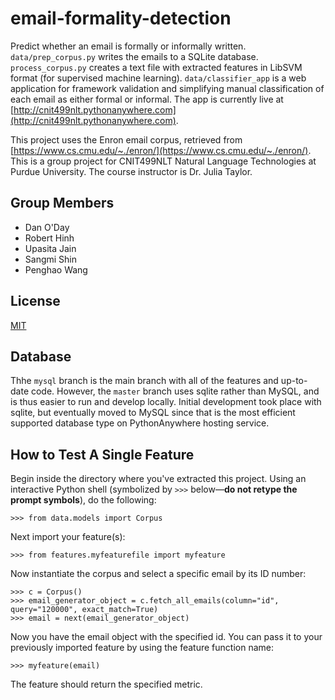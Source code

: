 email-formality-detection
=========================

Predict whether an email is formally or informally written. `data/prep_corpus.py` writes the emails to a SQLite
database. `process_corpus.py` creates a text file with extracted features in LibSVM format (for supervised machine
learning). `data/classifier_app` is a web application for framework validation and simplifying manual classification 
of each email as either formal or informal. The app is currently live at [http://cnit499nlt.pythonanywhere.com](http://cnit499nlt.pythonanywhere.com).

This project uses the Enron email corpus, retrieved 
from [https://www.cs.cmu.edu/~./enron/](https://www.cs.cmu.edu/~./enron/). This is a group project for CNIT499NLT 
Natural Language Technologies at Purdue University. The course instructor is Dr. Julia Taylor. 

Group Members
-------------

 - Dan O'Day
 - Robert Hinh
 - Upasita Jain
 - Sangmi Shin
 - Penghao Wang

License
-------

[MIT](https://github.com/danzek/email-formality-detection/blob/master/LICENSE)

Database
--------

Thhe `mysql` branch is the main branch with all of the features and up-to-date code. However, the `master` branch uses sqlite rather than MySQL, and is thus easier to run and develop locally. Initial development took place with sqlite, but eventually moved to MySQL since that is the most efficient supported database type on PythonAnywhere hosting service.

How to Test A Single Feature
----------------------------

Begin inside the directory where you've extracted this project. Using an interactive Python shell (symbolized by `>>>` below&mdash;**do not retype the prompt symbols**), do the following:

    >>> from data.models import Corpus
    
Next import your feature(s):

    >>> from features.myfeaturefile import myfeature

Now instantiate the corpus and select a specific email by its ID number:

    >>> c = Corpus()
    >>> email_generator_object = c.fetch_all_emails(column="id", query="120000", exact_match=True)
    >>> email = next(email_generator_object)

Now you have the email object with the specified id. You can pass it to your previously imported feature by using the feature function name:

    >>> myfeature(email)

The feature should return the specified metric.
